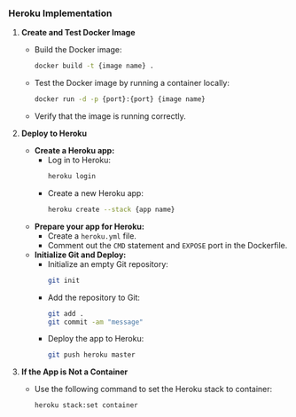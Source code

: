 ### Heroku Implementation

1. **Create and Test Docker Image**
   - Build the Docker image:
     ```bash
     docker build -t {image name} .
     ```
   - Test the Docker image by running a container locally:
     ```bash
     docker run -d -p {port}:{port} {image name}
     ```
   - Verify that the image is running correctly.

2. **Deploy to Heroku**
   - **Create a Heroku app:**
     - Log in to Heroku:
       ```bash
       heroku login
       ```
     - Create a new Heroku app:
       ```bash
       heroku create --stack {app name}
       ```
   - **Prepare your app for Heroku:**
     - Create a `heroku.yml` file.
     - Comment out the `CMD` statement and `EXPOSE` port in the Dockerfile.
   - **Initialize Git and Deploy:**
     - Initialize an empty Git repository:
       ```bash
       git init
       ```
     - Add the repository to Git:
       ```bash
       git add .
       git commit -am "message"
       ```
     - Deploy the app to Heroku:
       ```bash
       git push heroku master
       ```

3. **If the App is Not a Container**
   - Use the following command to set the Heroku stack to container:
     ```bash
     heroku stack:set container
     ```
